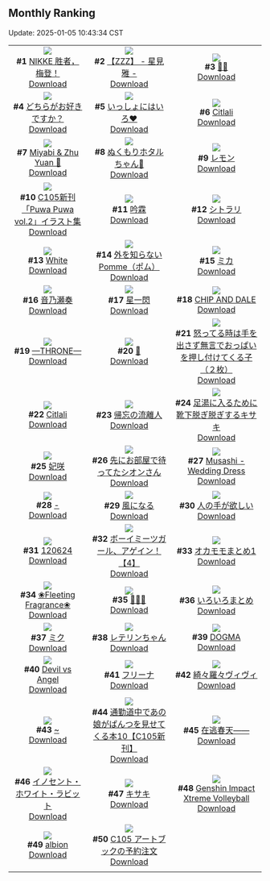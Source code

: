 ## Monthly Ranking
Update: 2025-01-05 10:43:34 CST

|      |      |      |
| :----: | :----: | :----: |
| ![](https://i.pixiv.re/c/240x480/img-master/img/2024/12/07/14/41/13/124971498_p0_master1200.jpg)<br>**#1** [NIKKE 胜者，梅登！](https://www.pixiv.net/artworks/124971498)<br>[Download](https://i.pixiv.re/img-original/img/2024/12/07/14/41/13/124971498_p0.jpg) | ![](https://i.pixiv.re/c/240x480/img-master/img/2024/12/07/11/05/41/124967321_p0_master1200.jpg)<br>**#2** [【ZZZ】 - 星見雅 -](https://www.pixiv.net/artworks/124967321)<br>[Download](https://i.pixiv.re/img-original/img/2024/12/07/11/05/41/124967321_p0.png) | ![](https://i.pixiv.re/c/240x480/img-master/img/2024/12/07/23/08/20/124986173_p0_master1200.jpg)<br>**#3** [🍓👅](https://www.pixiv.net/artworks/124986173)<br>[Download](https://i.pixiv.re/img-original/img/2024/12/07/23/08/20/124986173_p0.jpg) |
| ![](https://i.pixiv.re/c/240x480/img-master/img/2024/12/07/19/17/25/124978448_p0_master1200.jpg)<br>**#4** [どちらがお好きですか？](https://www.pixiv.net/artworks/124978448)<br>[Download](https://i.pixiv.re/img-original/img/2024/12/07/19/17/25/124978448_p0.jpg) | ![](https://i.pixiv.re/c/240x480/img-master/img/2024/12/07/23/07/02/124986138_p0_master1200.jpg)<br>**#5** [いっしょにはいろ♥](https://www.pixiv.net/artworks/124986138)<br>[Download](https://i.pixiv.re/img-original/img/2024/12/07/23/07/02/124986138_p0.jpg) | ![](https://i.pixiv.re/c/240x480/img-master/img/2024/12/14/18/42/55/124977646_p0_master1200.jpg)<br>**#6** [Citlali](https://www.pixiv.net/artworks/124977646)<br>[Download](https://i.pixiv.re/img-original/img/2024/12/14/18/42/55/124977646_p0.png) |
| ![](https://i.pixiv.re/c/240x480/img-master/img/2024/12/07/04/40/15/124962212_p0_master1200.jpg)<br>**#7** [Miyabi & Zhu Yuan 📸](https://www.pixiv.net/artworks/124962212)<br>[Download](https://i.pixiv.re/img-original/img/2024/12/07/04/40/15/124962212_p0.png) | ![](https://i.pixiv.re/c/240x480/img-master/img/2024/12/07/20/20/22/124980369_p0_master1200.jpg)<br>**#8** [ぬくもりホタルちゃん🧣](https://www.pixiv.net/artworks/124980369)<br>[Download](https://i.pixiv.re/img-original/img/2024/12/07/20/20/22/124980369_p0.png) | ![](https://i.pixiv.re/c/240x480/img-master/img/2024/12/07/00/06/37/124956717_p0_master1200.jpg)<br>**#9** [レモン](https://www.pixiv.net/artworks/124956717)<br>[Download](https://i.pixiv.re/img-original/img/2024/12/07/00/06/37/124956717_p0.png) |
| ![](https://i.pixiv.re/c/240x480/img-master/img/2024/12/07/00/34/34/124958034_p0_master1200.jpg)<br>**#10** [C105新刊「Puwa Puwa vol.2」イラスト集](https://www.pixiv.net/artworks/124958034)<br>[Download](https://i.pixiv.re/img-original/img/2024/12/07/00/34/34/124958034_p0.jpg) | ![](https://i.pixiv.re/c/240x480/img-master/img/2024/12/07/00/30/02/124957852_p0_master1200.jpg)<br>**#11** [吟霖](https://www.pixiv.net/artworks/124957852)<br>[Download](https://i.pixiv.re/img-original/img/2024/12/07/00/30/02/124957852_p0.jpg) | ![](https://i.pixiv.re/c/240x480/img-master/img/2024/12/07/00/41/41/124958252_p0_master1200.jpg)<br>**#12** [シトラリ](https://www.pixiv.net/artworks/124958252)<br>[Download](https://i.pixiv.re/img-original/img/2024/12/07/00/41/41/124958252_p0.jpg) |
| ![](https://i.pixiv.re/c/240x480/img-master/img/2024/12/07/01/17/48/124959187_p0_master1200.jpg)<br>**#13** [White](https://www.pixiv.net/artworks/124959187)<br>[Download](https://i.pixiv.re/img-original/img/2024/12/07/01/17/48/124959187_p0.png) | ![](https://i.pixiv.re/c/240x480/img-master/img/2024/12/07/07/30/01/124964075_p0_master1200.jpg)<br>**#14** [外を知らないPomme（ポム）](https://www.pixiv.net/artworks/124964075)<br>[Download](https://i.pixiv.re/img-original/img/2024/12/07/07/30/01/124964075_p0.jpg) | ![](https://i.pixiv.re/c/240x480/img-master/img/2024/12/07/16/33/37/124973961_p0_master1200.jpg)<br>**#15** [ミカ](https://www.pixiv.net/artworks/124973961)<br>[Download](https://i.pixiv.re/img-original/img/2024/12/07/16/33/37/124973961_p0.jpg) |
| ![](https://i.pixiv.re/c/240x480/img-master/img/2024/12/07/01/14/37/124959125_p0_master1200.jpg)<br>**#16** [音乃瀬奏](https://www.pixiv.net/artworks/124959125)<br>[Download](https://i.pixiv.re/img-original/img/2024/12/07/01/14/37/124959125_p0.png) | ![](https://i.pixiv.re/c/240x480/img-master/img/2024/12/07/00/00/23/124956478_p0_master1200.jpg)<br>**#17** [星一閃](https://www.pixiv.net/artworks/124956478)<br>[Download](https://i.pixiv.re/img-original/img/2024/12/07/00/00/23/124956478_p0.png) | ![](https://i.pixiv.re/c/240x480/img-master/img/2024/12/06/00/00/52/124929117_p0_master1200.jpg)<br>**#18** [CHIP AND DALE](https://www.pixiv.net/artworks/124929117)<br>[Download](https://i.pixiv.re/img-original/img/2024/12/06/00/00/52/124929117_p0.png) |
| ![](https://i.pixiv.re/c/240x480/img-master/img/2024/12/07/02/35/32/124960732_p0_master1200.jpg)<br>**#19** [—THRONE—](https://www.pixiv.net/artworks/124960732)<br>[Download](https://i.pixiv.re/img-original/img/2024/12/07/02/35/32/124960732_p0.jpg) | ![](https://i.pixiv.re/c/240x480/img-master/img/2024/12/07/00/49/15/124958436_p0_master1200.jpg)<br>**#20** [🌙](https://www.pixiv.net/artworks/124958436)<br>[Download](https://i.pixiv.re/img-original/img/2024/12/07/00/49/15/124958436_p0.jpg) | ![](https://i.pixiv.re/c/240x480/img-master/img/2024/12/07/18/20/40/124976732_p0_master1200.jpg)<br>**#21** [怒ってる時は手を出さず無言でおっぱいを押し付けてくる子（２枚）](https://www.pixiv.net/artworks/124976732)<br>[Download](https://i.pixiv.re/img-original/img/2024/12/07/18/20/40/124976732_p0.jpg) |
| ![](https://i.pixiv.re/c/240x480/img-master/img/2024/12/08/01/44/06/124990912_p0_master1200.jpg)<br>**#22** [Citlali](https://www.pixiv.net/artworks/124990912)<br>[Download](https://i.pixiv.re/img-original/img/2024/12/08/01/44/06/124990912_p0.png) | ![](https://i.pixiv.re/c/240x480/img-master/img/2024/12/06/18/00/10/124945100_p0_master1200.jpg)<br>**#23** [帰忘の流離人](https://www.pixiv.net/artworks/124945100)<br>[Download](https://i.pixiv.re/img-original/img/2024/12/06/18/00/10/124945100_p0.jpg) | ![](https://i.pixiv.re/c/240x480/img-master/img/2024/12/08/08/00/04/124996174_p0_master1200.jpg)<br>**#24** [足湯に入るために靴下脱ぎ脱ぎするキサキ](https://www.pixiv.net/artworks/124996174)<br>[Download](https://i.pixiv.re/img-original/img/2024/12/08/08/00/04/124996174_p0.jpg) |
| ![](https://i.pixiv.re/c/240x480/img-master/img/2024/12/07/00/15/03/124957361_p0_master1200.jpg)<br>**#25** [妃咲](https://www.pixiv.net/artworks/124957361)<br>[Download](https://i.pixiv.re/img-original/img/2024/12/07/00/15/03/124957361_p0.jpg) | ![](https://i.pixiv.re/c/240x480/img-master/img/2024/12/08/00/11/08/124988748_p0_master1200.jpg)<br>**#26** [先にお部屋で待ってたシオンさん](https://www.pixiv.net/artworks/124988748)<br>[Download](https://i.pixiv.re/img-original/img/2024/12/08/00/11/08/124988748_p0.png) | ![](https://i.pixiv.re/c/240x480/img-master/img/2024/12/07/11/33/27/124967808_p0_master1200.jpg)<br>**#27** [Musashi - Wedding Dress](https://www.pixiv.net/artworks/124967808)<br>[Download](https://i.pixiv.re/img-original/img/2024/12/07/11/33/27/124967808_p0.png) |
| ![](https://i.pixiv.re/c/240x480/img-master/img/2024/12/07/00/00/21/124956463_p0_master1200.jpg)<br>**#28** [-](https://www.pixiv.net/artworks/124956463)<br>[Download](https://i.pixiv.re/img-original/img/2024/12/07/00/00/21/124956463_p0.jpg) | ![](https://i.pixiv.re/c/240x480/img-master/img/2024/12/06/20/17/59/124949134_p0_master1200.jpg)<br>**#29** [風になる](https://www.pixiv.net/artworks/124949134)<br>[Download](https://i.pixiv.re/img-original/img/2024/12/06/20/17/59/124949134_p0.jpg) | ![](https://i.pixiv.re/c/240x480/img-master/img/2024/12/07/18/14/15/124976586_p0_master1200.jpg)<br>**#30** [人の手が欲しい](https://www.pixiv.net/artworks/124976586)<br>[Download](https://i.pixiv.re/img-original/img/2024/12/07/18/14/15/124976586_p0.jpg) |
| ![](https://i.pixiv.re/c/240x480/img-master/img/2024/12/06/00/38/12/124930489_p0_master1200.jpg)<br>**#31** [120624](https://www.pixiv.net/artworks/124930489)<br>[Download](https://i.pixiv.re/img-original/img/2024/12/06/00/38/12/124930489_p0.jpg) | ![](https://i.pixiv.re/c/240x480/img-master/img/2024/12/07/12/46/04/124969269_p0_master1200.jpg)<br>**#32** [ボーイミーツガール、アゲイン！【4】](https://www.pixiv.net/artworks/124969269)<br>[Download](https://i.pixiv.re/img-original/img/2024/12/07/12/46/04/124969269_p0.jpg) | ![](https://i.pixiv.re/c/240x480/img-master/img/2024/12/07/11/20/01/124967552_p0_master1200.jpg)<br>**#33** [オカモモまとめ1](https://www.pixiv.net/artworks/124967552)<br>[Download](https://i.pixiv.re/img-original/img/2024/12/07/11/20/01/124967552_p0.jpg) |
| ![](https://i.pixiv.re/c/240x480/img-master/img/2024/12/08/08/00/06/124996182_p0_master1200.jpg)<br>**#34** [❀Fleeting Fragrance❀](https://www.pixiv.net/artworks/124996182)<br>[Download](https://i.pixiv.re/img-original/img/2024/12/08/08/00/06/124996182_p0.jpg) | ![](https://i.pixiv.re/c/240x480/img-master/img/2024/12/07/18/32/23/124977083_p0_master1200.jpg)<br>**#35** [💙💙💙](https://www.pixiv.net/artworks/124977083)<br>[Download](https://i.pixiv.re/img-original/img/2024/12/07/18/32/23/124977083_p0.jpg) | ![](https://i.pixiv.re/c/240x480/img-master/img/2024/12/07/08/09/32/124964572_p0_master1200.jpg)<br>**#36** [いろいろまとめ](https://www.pixiv.net/artworks/124964572)<br>[Download](https://i.pixiv.re/img-original/img/2024/12/07/08/09/32/124964572_p0.jpg) |
| ![](https://i.pixiv.re/c/240x480/img-master/img/2024/12/06/00/00/14/124928956_p0_master1200.jpg)<br>**#37** [ミク](https://www.pixiv.net/artworks/124928956)<br>[Download](https://i.pixiv.re/img-original/img/2024/12/06/00/00/14/124928956_p0.jpg) | ![](https://i.pixiv.re/c/240x480/img-master/img/2024/12/07/00/56/00/124958604_p0_master1200.jpg)<br>**#38** [レテリンちゃん](https://www.pixiv.net/artworks/124958604)<br>[Download](https://i.pixiv.re/img-original/img/2024/12/07/00/56/00/124958604_p0.png) | ![](https://i.pixiv.re/c/240x480/img-master/img/2024/12/07/19/30/03/124978776_p0_master1200.jpg)<br>**#39** [DOGMA](https://www.pixiv.net/artworks/124978776)<br>[Download](https://i.pixiv.re/img-original/img/2024/12/07/19/30/03/124978776_p0.png) |
| ![](https://i.pixiv.re/c/240x480/img-master/img/2024/12/07/00/21/08/124957561_p0_master1200.jpg)<br>**#40** [Devil vs Angel](https://www.pixiv.net/artworks/124957561)<br>[Download](https://i.pixiv.re/img-original/img/2024/12/07/00/21/08/124957561_p0.jpg) | ![](https://i.pixiv.re/c/240x480/img-master/img/2024/12/06/00/00/13/124928953_p0_master1200.jpg)<br>**#41** [フリーナ](https://www.pixiv.net/artworks/124928953)<br>[Download](https://i.pixiv.re/img-original/img/2024/12/06/00/00/13/124928953_p0.jpg) | ![](https://i.pixiv.re/c/240x480/img-master/img/2024/12/07/01/13/34/124959104_p0_master1200.jpg)<br>**#42** [綺々羅々ヴィヴィ](https://www.pixiv.net/artworks/124959104)<br>[Download](https://i.pixiv.re/img-original/img/2024/12/07/01/13/34/124959104_p0.png) |
| ![](https://i.pixiv.re/c/240x480/img-master/img/2024/12/09/00/00/12/125021891_p0_master1200.jpg)<br>**#43** [~](https://www.pixiv.net/artworks/125021891)<br>[Download](https://i.pixiv.re/img-original/img/2024/12/09/00/00/12/125021891_p0.jpg) | ![](https://i.pixiv.re/c/240x480/img-master/img/2024/12/07/20/39/18/124980968_p0_master1200.jpg)<br>**#44** [通勤道中であの娘がぱんつを見せてくる本10【C105新刊】](https://www.pixiv.net/artworks/124980968)<br>[Download](https://i.pixiv.re/img-original/img/2024/12/07/20/39/18/124980968_p0.jpg) | ![](https://i.pixiv.re/c/240x480/img-master/img/2024/12/06/00/00/14/124928964_p0_master1200.jpg)<br>**#45** [在逃春天——](https://www.pixiv.net/artworks/124928964)<br>[Download](https://i.pixiv.re/img-original/img/2024/12/06/00/00/14/124928964_p0.png) |
| ![](https://i.pixiv.re/c/240x480/img-master/img/2024/12/09/00/09/39/125021984_p0_master1200.jpg)<br>**#46** [イノセント・ホワイト・ラビット](https://www.pixiv.net/artworks/125021984)<br>[Download](https://i.pixiv.re/img-original/img/2024/12/09/00/09/39/125021984_p0.jpg) | ![](https://i.pixiv.re/c/240x480/img-master/img/2024/12/06/19/30/07/124947697_p0_master1200.jpg)<br>**#47** [キサキ](https://www.pixiv.net/artworks/124947697)<br>[Download](https://i.pixiv.re/img-original/img/2024/12/06/19/30/07/124947697_p0.jpg) | ![](https://i.pixiv.re/c/240x480/img-master/img/2024/12/08/00/46/02/124989913_p0_master1200.jpg)<br>**#48** [Genshin Impact Xtreme Volleyball](https://www.pixiv.net/artworks/124989913)<br>[Download](https://i.pixiv.re/img-original/img/2024/12/08/00/46/02/124989913_p0.png) |
| ![](https://i.pixiv.re/c/240x480/img-master/img/2024/12/06/15/29/35/124942246_p0_master1200.jpg)<br>**#49** [albion](https://www.pixiv.net/artworks/124942246)<br>[Download](https://i.pixiv.re/img-original/img/2024/12/06/15/29/35/124942246_p0.jpg) | ![](https://i.pixiv.re/c/240x480/img-master/img/2024/12/06/21/08/07/124950778_p0_master1200.jpg)<br>**#50** [C105 アートブックの予約注文](https://www.pixiv.net/artworks/124950778)<br>[Download](https://i.pixiv.re/img-original/img/2024/12/06/21/08/07/124950778_p0.jpg) |
|      |
